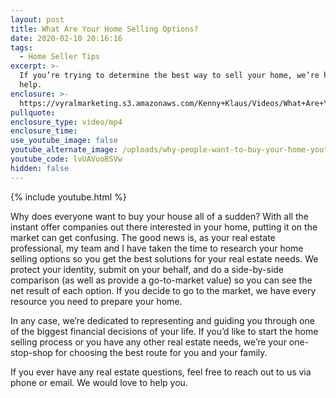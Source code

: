 ```yaml
---
layout: post
title: What Are Your Home Selling Options?
date: 2020-02-10 20:16:16
tags:
  - Home Seller Tips
excerpt: >-
  If you’re trying to determine the best way to sell your home, we’re here to
  help.
enclosure: >-
  https://vyralmarketing.s3.amazonaws.com/Kenny+Klaus/Videos/What+Are+Your+Home+Selling+Options_.mp4
pullquote:
enclosure_type: video/mp4
enclosure_time:
use_youtube_image: false
youtube_alternate_image: /uploads/why-people-want-to-buy-your-home-youtube.jpg
youtube_code: lvUAVuoBSVw
hidden: false
---
```


{% include youtube.html %}

Why does everyone want to buy your house all of a sudden? With all the instant offer companies out there interested in your home, putting it on the market can get confusing. The good news is, as your real estate professional, my team and I have taken the time to research your home selling options so you get the best solutions for your real estate needs. We protect your identity, submit on your behalf, and do a side-by-side comparison (as well as provide a go-to-market value) so you can see the net result of each option. If you decide to go to the market, we have every resource you need to prepare your home.

In any case, we’re dedicated to representing and guiding you through one of the biggest financial decisions of your life. If you’d like to start the home selling process or you have any other real estate needs, we’re your one-stop-shop for choosing the best route for you and your family.

If you ever have any real estate questions, feel free to reach out to us via phone or email. We would love to help you.